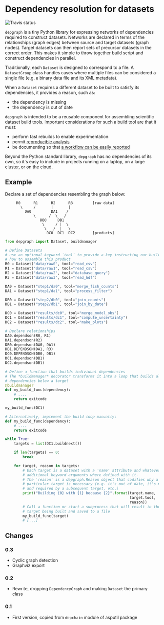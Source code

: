 # Dependency resolution for datasets

![Travis status](https://travis-ci.org/njwilson23/depgraph.svg?branch=master)

`depgraph` is a tiny Python library for expressing networks of dependencies
required to construct datasets. Networks are declared in terms of the
relationships (graph edges) between source and target datasets (graph nodes).
Target datasets can then report sets of precursor datasets in the correct order.
This makes it simple to throw together build script and construct dependencies
in parallel.

Traditionally, each `Dataset` is designed to correspond to a file. A
`DatasetGroup` class handles cases where multiple files can be considered a
single file (e.g. a binary data file and its XML metadata).

When a `Dataset` requires a different dataset to be built to satisfy its
dependencies, it provides a reason, such as:

- the dependency is missing
- the dependency is out of date

`depgraph` is intended to be a reusable component for assembling scientific
dataset build tools. Important considerations for such a build tool are that it
must:

- perform fast rebuilds to enable experimentation
- permit [reproducible analysis](http://science.sciencemag.org/content/334/6060/1226.long)
- be documenting so that [a workflow can be easily reported](http://www.ontosoft.org/gpf/node/1)

Beyond the Python standard library, `depgraph` has no dependencies of its own,
so it's easy to include in projects running on a laptop, on a large cluster, or
on the cloud.

## Example

Declare a set of dependencies resembling the graph below:

         R0      R1      R2      R3         [raw data]
           \     /       |       |
             DA0         DA1    /
                 \      /  \   /
                    DB0     DB1
                     \     / |  \
                      \   /  |   \
                       DC0  DC1  DC2        [products]


```python
from depgraph import Dataset, buildmanager

# Define Datasets
# use an optional keyword `tool` to provide a key instructing our build tool
# how to assemble this product
R0 = Dataset("data/raw0", tool="read_csv")
R1 = Dataset("data/raw1", tool="read_csv")
R2 = Dataset("data/raw2", tool="database_query")
R3 = Dataset("data/raw3", tool="read_hdf")

DA0 = Dataset("step1/da0", tool="merge_fish_counts")
DA1 = Dataset("step1/da1", tool="process_filter")

DB0 = Dataset("step2/db0", tool="join_counts")
DB1 = Dataset("step2/db1", tool="join_by_date")

DC0 = Dataset("results/dc0", tool="merge_model_obs")
DC1 = Dataset("results/dc1", tool="compute_uncertainty")
DC2 = Dataset("results/dc2", tool="make_plots")

# Declare relationships
DA0.dependson(R0, R1)
DA1.dependson(R2)
DB0.dependson(DA0, DA1)
DB1.DEPENDSON(DA1, R3)
DC0.DEPENDSON(DB0, DB1)
DC1.dependson(DB1)
DC2.dependson(DB1)

# Define a function that builds individual dependencies
# The *buildmanager* decorator transforms it into a loop that builds all
# dependencies below a target
@buildmanager
def my_build_func(dependency):
    # ....
    return exitcode

my_build_func(DC1)

# Alternatively, implement the build loop manually:
def my_build_func(dependency):
    # ....
    return exitcode

while True:
    targets = list(DC1.buildnext())

    if len(targets) == 0:
        break

    for target, reason in targets:
        # Each target is a dataset with a 'name' attribute and whatever
        # additional keyword arguments where defined with it.
        # The 'reason' is a depgraph.Reason object that codifies why a
        # particular target is necessary (e.g. it's out of date, it's missing,
        # and required by a subsequent target, etc.)
        print("Building {0} with {1} because {2}".format(target.name,
                                                         target.tool,
                                                         reason))
        # Call a function or start a subprocess that will result in the
        # target being built and saved to a file
        my_build_func(target)
        # [...]
```

## Changes

### 0.3

- Cyclic graph detection
- Graphviz export

### 0.2

- Rewrite, dropping `DependencyGraph` and making `Dataset` the primary class

### 0.1

- First version, copied from `depchain` module of asputil package

